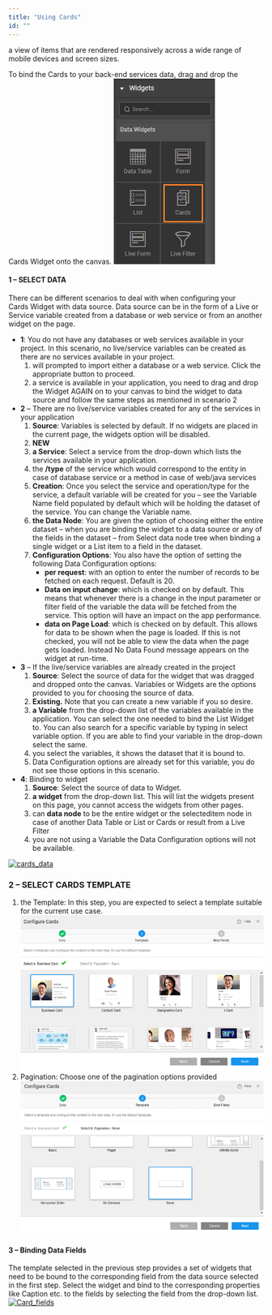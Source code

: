```yaml
---
title: "Using Cards"
id: ""
---
```


 a view of items that are rendered responsively across a wide range of mobile devices and screen sizes.

To bind the Cards to your back-end services data, drag and drop the Cards Widget onto the canvas. [![cards_sel](../assets/cards_sel.png)](../assets/cards_sel.png)

#### 1 – SELECT DATA

There can be different scenarios to deal with when configuring your Cards Widget with data source. Data source can be in the form of a Live or Service variable created from a database or web service or from an another widget on the page.

- **1**: You do not have any databases or web services available in your project. In this scenario, no live/service variables can be created as there are no services available in your project.
    1. will prompted to import either a database or a web service. Click the appropriate button to proceed.
    2. a service is available in your application, you need to drag and drop the Widget AGAIN on to your canvas to bind the widget to data source and follow the same steps as mentioned in scenario 2
- **2** – There are no live/service variables created for any of the services in your application
    1. **Source**: Variables is selected by default. If no widgets are placed in the current page, the widgets option will be disabled.
    2. **NEW**
    3. **a Service**: Select a service from the drop-down which lists the services available in your application.
    4. the **/type** of the service which would correspond to the entity in case of database service or a method in case of web/java services
    5. **Creation**: Once you select the service and operation/type for the service, a default variable will be created for you – see the Variable Name field populated by default which will be holding the dataset of the service. You can change the Variable name.
    6. **the Data Node**: You are given the option of choosing either the entire dataset – when you are binding the widget to a data source or any of the fields in the dataset – from Select data node tree when binding a single widget or a List item to a field in the dataset.
    7. **Configuration Options**: You also have the option of setting the following Data Configuration options:
        - **per request**: with an option to enter the number of records to be fetched on each request. Default is 20.
        - **Data on input change**: which is checked on by default. This means that whenever there is a change in the input parameter or filter field of the variable the data will be fetched from the service. This option will have an impact on the app performance.
        - **data on Page Load**: which is checked on by default. This allows for data to be shown when the page is loaded. If this is not checked, you will not be able to view the data when the page gets loaded. Instead No Data Found message appears on the widget at run-time.
- **3** – If the live/service variables are already created in the project
    1. **Source**: Select the source of data for the widget that was dragged and dropped onto the canvas. Variables or Widgets are the options provided to you for choosing the source of data.
    2. **Existing.** Note that you can create a new variable if you so desire.
    3. **a Variable** from the drop-down list of the variables available in the application. You can select the one needed to bind the List Widget to. You can also search for a specific variable by typing in select variable option. If you are able to find your variable in the drop-down select the same.
    4. you select the variables, it shows the dataset that it is bound to.
    5. Data Configuration options are already set for this variable, you do not see those options in this scenario.
- **4**: Binding to widget
    1. **Source**: Select the source of data to Widget.
    2. **a widget** from the drop-down list. This will list the widgets present on this page, you cannot access the widgets from other pages.
    3. can **data node** to be the entire widget or the selecteditem node in case of another Data Table or List or Cards or result from a Live Filter
    4. you are not using a Variable the Data Configuration options will not be available.

[![cards_data](../assets/cards_data.png)](../assets/cards_data.png)

### 2 – SELECT CARDS TEMPLATE

1. the Template: In this step, you are expected to select a template suitable for the current use case. [![Card_template](../assets/Card_template.png)](../assets/Card_template.png)
2. Pagination: Choose one of the pagination options provided [![Card_pag](../assets/Card_pag.png)](../assets/Card_pag.png)

#### 3 – Binding Data Fields

The template selected in the previous step provides a set of widgets that need to be bound to the corresponding field from the data source selected in the first step. Select the widget and bind to the corresponding properties like Caption etc. to the fields by selecting the field from the drop-down list. [![Card_fields](../assets/Card_fields.png)](../assets/Card_fields.png)
